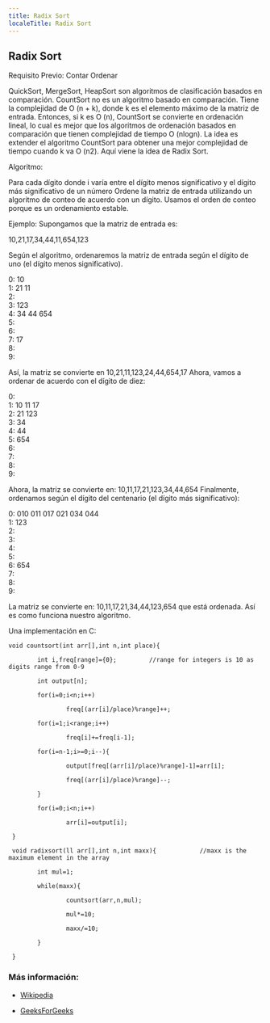 ```yaml
---
title: Radix Sort
localeTitle: Radix Sort
---
```

## Radix Sort

Requisito Previo: Contar Ordenar

QuickSort, MergeSort, HeapSort son algoritmos de clasificación basados ​​en comparación. CountSort no es un algoritmo basado en comparación. Tiene la complejidad de O (n + k), donde k es el elemento máximo de la matriz de entrada. Entonces, si k es O (n), CountSort se convierte en ordenación lineal, lo cual es mejor que los algoritmos de ordenación basados ​​en comparación que tienen complejidad de tiempo O (nlogn). La idea es extender el algoritmo CountSort para obtener una mejor complejidad de tiempo cuando k va O (n2). Aquí viene la idea de Radix Sort.

Algoritmo:

Para cada dígito donde i varía entre el dígito menos significativo y el dígito más significativo de un número Ordene la matriz de entrada utilizando un algoritmo de conteo de acuerdo con un dígito. Usamos el orden de conteo porque es un ordenamiento estable.

Ejemplo: Supongamos que la matriz de entrada es:

10,21,17,34,44,11,654,123

Según el algoritmo, ordenaremos la matriz de entrada según el dígito de uno (el dígito menos significativo).

0: 10  
1: 21 11  
2:  
3: 123  
4: 34 44 654  
5:  
6:  
7: 17  
8:  
9:  

Así, la matriz se convierte en 10,21,11,123,24,44,654,17 Ahora, vamos a ordenar de acuerdo con el dígito de diez:

0:  
1: 10 11 17  
2: 21 123  
3: 34  
4: 44  
5: 654  
6:  
7:  
8:  
9:

Ahora, la matriz se convierte en: 10,11,17,21,123,34,44,654 Finalmente, ordenamos según el dígito del centenario (el dígito más significativo):

0: 010 011 017 021 034 044  
1: 123  
2:  
3:  
4:  
5:  
6: 654  
7:  
8:  
9:

La matriz se convierte en: 10,11,17,21,34,44,123,654 que está ordenada. Así es como funciona nuestro algoritmo.

Una implementación en C:
```
void countsort(int arr[],int n,int place){ 
 
        int i,freq[range]={0};         //range for integers is 10 as digits range from 0-9 
 
        int output[n]; 
 
        for(i=0;i<n;i++) 
 
                freq[(arr[i]/place)%range]++; 
 
        for(i=1;i<range;i++) 
 
                freq[i]+=freq[i-1]; 
 
        for(i=n-1;i>=0;i--){ 
 
                output[freq[(arr[i]/place)%range]-1]=arr[i]; 
 
                freq[(arr[i]/place)%range]--; 
 
        } 
 
        for(i=0;i<n;i++) 
 
                arr[i]=output[i]; 
 
 } 
 
 void radixsort(ll arr[],int n,int maxx){            //maxx is the maximum element in the array 
 
        int mul=1; 
 
        while(maxx){ 
 
                countsort(arr,n,mul); 
 
                mul*=10; 
 
                maxx/=10; 
 
        } 
 
 } 
```

### Más información:

*   [Wikipedia](https://en.wikipedia.org/wiki/Radix_sort)
    
*   [GeeksForGeeks](http://www.geeksforgeeks.org/radix-sort/)